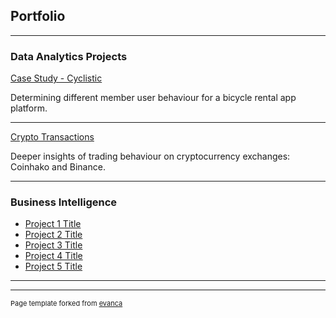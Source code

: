 ## Portfolio

---
### Data Analytics Projects

[Case Study - Cyclistic](https://github.com/victortoh95/googleDataAnalytics/blob/main/Google%20Data%20Analytics%20Certificate%20-%20Case%20Study%201.ipynb)

Determining different member user behaviour for a bicycle rental app platform.

---
[Crypto Transactions](https://github.com/victortoh95/Data-Analytics-Projects/blob/0191d96b4a962ac278cf69c9c35f83aca71acafc/Crpyto%20Transactions.ipynb)

Deeper insights of trading behaviour on cryptocurrency exchanges: Coinhako and Binance.


---


### Business Intelligence

- [Project 1 Title](http://example.com/)
- [Project 2 Title](http://example.com/)
- [Project 3 Title](http://example.com/)
- [Project 4 Title](http://example.com/)
- [Project 5 Title](http://example.com/)

---




---
<p style="font-size:11px">Page template forked from <a href="https://github.com/evanca/quick-portfolio">evanca</a></p>
<!-- Remove above link if you don't want to attibute -->

